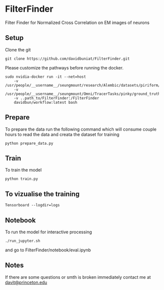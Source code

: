 # FilterFinder
Filter Finder for Normalized Cross Correlation on EM images of neurons

Setup
-----------

Clone the git
```
git clone https://github.com/davidbuniat/FilterFinder.git
```

Please customize the pathways before running the docker. 
```
sudo nvidia-docker run -it --net=host 
    -v /usr/people/__username__/seungmount/research/Alembic/datasets/piriform/3_prealigned/:/FilterFinder/data/prealigned 
    -v /usr/people/__username__/seungmount/Omni/TracerTasks/pinky/ground_truth/vol40/:/FilterFinder/data/aligned 
    -v ..path_to/FilterFinder:/FilterFinder 
    davidbun/workflow:latest bash
```

Prepare
-----------
To prepare the data run the following command which will consume couple hours to read the data and creata the dataset for training
```
python prepare_data.py
```

Train
-----------
To train the model 
```
python train.py
```

To vizualise the training
-----------
```
Tensorboard --logdir=logs
```

Notebook
-----------

To run the model for interactive processing
```
./run_jupyter.sh
```
and go to FilterFinder/notebook/eval.ipynb

Notes
-----------
If there are some questions or smth is broken immediately contact me at davit@princeton.edu


